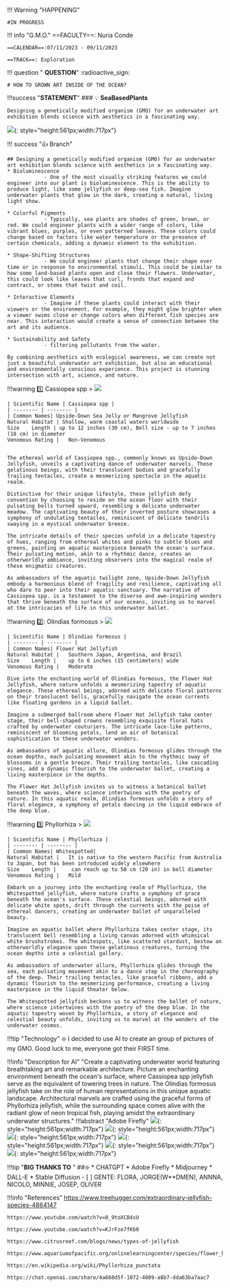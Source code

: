 !!! Warning "HAPPENING"  
    
    #IN PROGRESS
    
!!! info "G.M.O."
    ==FACULTY==: Nuria Conde

    ==CALENDAR==:07/11/2023 - 09/11/2023

    ==TRACK==: Exploration



!!! question  " **QUESTION**"
    :radioactive_sign: 

    # HOW TO GROWN ART INSIDE OF THE OCEAN?


!!!success "**STATEMENT**"
    ### :bulb: **SeaBasedPlants**

    Designing a genetically modified organism (GMO) for an underwater art exhibition blends science with aesthetics in a fascinating way.  


![](../images/jellyfishss01.jpeg){: style="height:561px;width:717px"}


!!! success ":thumbsup: Branch"

    ## Designing a genetically modified organism (GMO) for an underwater art exhibition blends science with aesthetics in a fascinating way.  
    * Bioluminescence 
                - One of the most visually striking features we could engineer into our plant is bioluminescence. This is the ability to produce light, like some jellyfish or deep-sea fish. Imagine underwater plants that glow in the dark, creating a natural, living light show. 

    * Colorful Pigments
                - Typically, sea plants are shades of green, brown, or red. We could engineer plants with a wider range of colors, like vibrant blues, purples, or even patterned leaves. These colors could change based on factors like water temperature or the presence of certain chemicals, adding a dynamic element to the exhibition.

    * Shape-Shifting Structures
                - We could engineer plants that change their shape over time or in response to environmental stimuli. This could be similar to how some land-based plants open and close their flowers. Underwater, this could look like leaves that curl, fronds that expand and contract, or stems that twist and coil.

    * Interactive Elements
                - Imagine if these plants could interact with their viewers or the environment. For example, they might glow brighter when a viewer swims close or change colors when different fish species are near. This interaction would create a sense of connection between the art and its audience.

    * Sustainability and Safety
                - filtering pollutants from the water.

    By combining aesthetics with ecological awareness, we can create not just a beautiful underwater art exhibition, but also an educational and environmentally conscious experience. This project is stunning intersection with art, science, and nature.



!!!warning
    :one: Cassiopea spp
    >
    ![](../images/upside-down-jellyfish%20(1).webp)

    | Scientific Name | Cassiopea spp | 
    | -------- | -------- | 
    | Common Names| Upside-Down Sea Jelly or Mangrove Jellyfish
    Natural Habitat | Shallow, warm coastal waters worldwide
    Size	Length | up to 12 inches (30 cm), Bell size - up to 7 inches (18 cm) in diameter
    Venomous Rating | 	Non-Venomous


    The ethereal world of Cassiopea spp., commonly known as Upside-Down Jellyfish, unveils a captivating dance of underwater marvels. These gelatinous beings, with their translucent bodies and gracefully trailing tentacles, create a mesmerizing spectacle in the aquatic realm.

    Distinctive for their unique lifestyle, these jellyfish defy convention by choosing to reside on the ocean floor with their pulsating bells turned upward, resembling a delicate underwater meadow. The captivating beauty of their inverted posture showcases a symphony of undulating tentacles, reminiscent of delicate tendrils swaying in a mystical underwater breeze.

    The intricate details of their species unfold in a delicate tapestry of hues, ranging from ethereal whites and pinks to subtle blues and greens, painting an aquatic masterpiece beneath the ocean's surface. Their pulsating motion, akin to a rhythmic dance, creates an otherworldly ambiance, inviting observers into the magical realm of these enigmatic creatures.

    As ambassadors of the aquatic twilight zone, Upside-Down Jellyfish embody a harmonious blend of fragility and resilience, captivating all who dare to peer into their aquatic sanctuary. The narrative of Cassiopea spp. is a testament to the diverse and awe-inspiring wonders that thrive beneath the surface of our oceans, inviting us to marvel at the intricacies of life in this underwater ballet.




!!!warning
    :two:: Olindias formosus
    >
    ![](../images/flowerhat.jpeg)

    | Scientific Name | Olindias formosus | 
    | -------- | -------- | 
    | Common Names| Flower Hat Jellyfish
    Natural Habitat | 	Southern Japan, Argentina, and Brazil
    Size	Length | 	up to 6 inches (15 centimeters) wide
    Venomous Rating | 	Moderate

    Dive into the enchanting world of Olindias formosus, the Flower Hat Jellyfish, where nature unfolds a mesmerizing tapestry of aquatic elegance. These ethereal beings, adorned with delicate floral patterns on their translucent bells, gracefully navigate the ocean currents like floating gardens in a liquid ballet.

    Imagine a submerged ballroom where Flower Hat Jellyfish take center stage, their bell-shaped crowns resembling exquisite floral hats crafted by underwater couturiers. The intricate lace-like patterns, reminiscent of blooming petals, lend an air of botanical sophistication to these underwater wonders.

    As ambassadors of aquatic allure, Olindias formosus glides through the ocean depths, each pulsating movement akin to the rhythmic sway of blossoms in a gentle breeze. Their trailing tentacles, like cascading vines, add a dynamic flourish to the underwater ballet, creating a living masterpiece in the depths.

    The Flower Hat Jellyfish invites us to witness a botanical ballet beneath the waves, where science intertwines with the poetry of nature. In this aquatic realm, Olindias formosus unfolds a story of floral elegance, a symphony of petals dancing in the liquid embrace of the deep blue.
   




!!!warning
    :three: Phyllorhiza
    >
    ![](../images/whitespotted.jpeg)



    | Scientific Name | Phyllorhiza | 
    | -------- | -------- | 
    | Common Names| Whitespotted|
    Natural Habitat | 	It is native to the western Pacific from Australia to Japan, but has been introduced widely elsewhere
    Size	Length | 	 can reach up to 50 cm (20 in) in bell diameter
    Venomous Rating | 	Mild

    Embark on a journey into the enchanting realm of Phyllorhiza, the Whitespotted jellyfish, where nature crafts a symphony of grace beneath the ocean's surface. These celestial beings, adorned with delicate white spots, drift through the currents with the poise of ethereal dancers, creating an underwater ballet of unparalleled beauty.

    Imagine an aquatic ballet where Phyllorhiza takes center stage, its translucent bell resembling a living canvas adorned with whimsical white brushstrokes. The whitespots, like scattered stardust, bestow an otherworldly elegance upon these gelatinous creatures, turning the ocean depths into a celestial gallery.

    As ambassadors of underwater allure, Phyllorhiza glides through the sea, each pulsating movement akin to a dance step in the choreography of the deep. Their trailing tentacles, like graceful ribbons, add a dynamic flourish to the mesmerizing performance, creating a living masterpiece in the liquid theater below.

    The Whitespotted jellyfish beckons us to witness the ballet of nature, where science intertwines with the poetry of the deep blue. In the aquatic tapestry woven by Phyllorhiza, a story of elegance and celestial beauty unfolds, inviting us to marvel at the wonders of the underwater cosmos.



!!!tip "Technology"
    :sparkle: 
    I decided to use AI to create an group of pictures of my GMO. Good luck to me, everyone got their FIRST time. 


!!!info "Description for AI"
    "Create a captivating underwater world featuring breathtaking art and remarkable architecture. Picture an enchanting environment beneath the ocean's surface, where Cassiopea spp jellyfish serve as the equivalent of towering trees in nature. The Olindias formosus jellyfish take on the role of human representations in this unique aquatic landscape. Architectural marvels are crafted using the graceful forms of Phyllorhiza jellyfish, while the surrounding space comes alive with the radiant glow of neon tropical fish, playing amidst the extraordinary underwater structures."
!!!abstract "Adobe Firefly"
    ![](../images/bl01.jpg){: style="height:561px;width:717px"}
    ![](../images/bl02.jpg){: style="height:561px;width:717px"}
    ![](../images/bl03.jpg){: style="height:561px;width:717px"}
    ![](../images/bl04.jpg){: style="height:561px;width:717px"}
    ![](../images/sf01.jpg){: style="height:561px;width:717px"}
    ![](../images/sf02.jpg){: style="height:561px;width:717px"}

!!!tip "**BIG THANKS TO** "
    ##:sparkle: 
    * CHATGPT
    * Adobe Firefly
    * Midjourney
    * DALL-E
    * Stable Diffusion
    - [ ] GENTE: FLORA, JORGE(W**DMEN), ANNNA, NICOLO, MINNIE, JOSEP, OLIVER

!!!info "References"
    https://www.treehugger.com/extraordinary-jellyfish-species-4864147

    https://www.youtube.com/watch?v=8_9toXCB4sU

    https://www.youtube.com/watch?v=KJrFze7fKb0

    https://www.citrusreef.com/blogs/news/types-of-jellyfish

    https://www.aquariumofpacific.org/onlinelearningcenter/species/flower_hat_jelly1

    https://en.wikipedia.org/wiki/Phyllorhiza_punctata

    https://chat.openai.com/share/4a668d5f-1072-4089-a8b7-dda63ba7aac7
